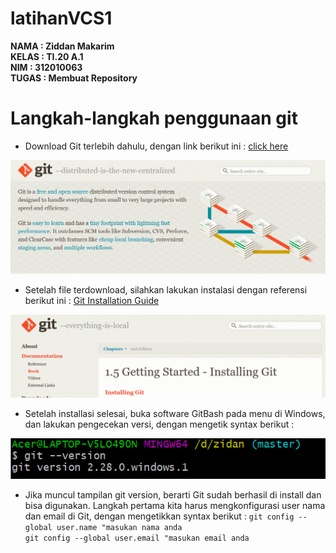 # latihanVCS1

**NAMA : Ziddan Makarim** <br>
**KELAS : TI.20 A.1** <br>
**NIM : 312010063** <br>
**TUGAS : Membuat Repository** <br>

# Langkah-langkah penggunaan git
* Download Git terlebih dahulu, dengan link berikut ini : [click here](https://git-scm.com) <br>

![git-scm](gambarR/GitScm.png) <br>

* Setelah file terdownload, silahkan lakukan instalasi dengan referensi berikut ini : [Git Installation Guide](https://git-scm.com/book/en/v2/Getting-Started-Installing-Git)

![installing](gambarR/installing.png)

* Setelah installasi selesai, buka software GitBash pada menu di Windows, dan lakukan pengecekan versi, dengan mengetik syntax berikut :

![Version](gambarR/version.png)

* Jika muncul tampilan git version, berarti Git sudah berhasil di install dan bisa digunakan. Langkah pertama kita harus mengkonfigurasi user nama dan email di Git, dengan mengetikkan syntax berikut :
`git config --global user.name "masukan nama anda` <br>
`git config --global user.email "masukan email anda`
































